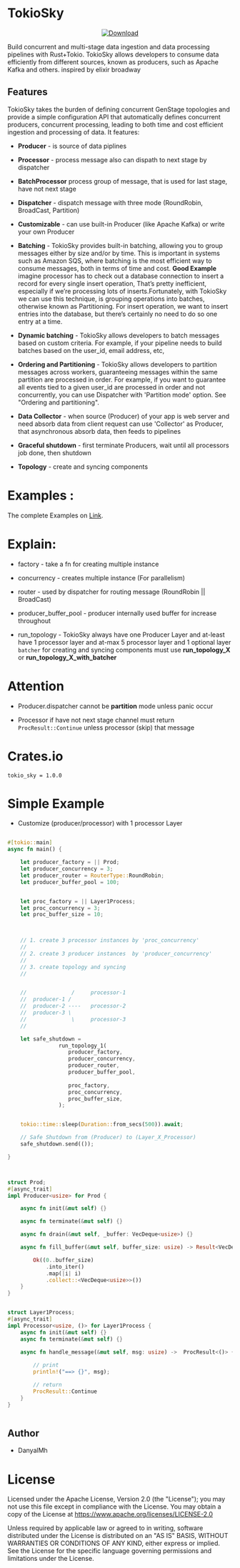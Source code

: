 
# TokioSky

<div align="center">

  <!-- Downloads -->
  <a href="https://crates.io/crates/tokio_sky">
    <img src="https://img.shields.io/crates/d/tokio_sky.svg?style=flat-square"
      alt="Download" />
  </a>
</div>



Build concurrent and multi-stage data ingestion and data processing 
pipelines with Rust+Tokio. TokioSky allows developers to consume data efficiently 
from different sources, known as producers, such as Apache Kafka and others. 
inspired by elixir broadway



## Features

TokioSky takes the burden of defining concurrent GenStage topologies and provide 
a simple configuration API that automatically defines concurrent producers, 
concurrent processing, leading to both time and cost efficient 
ingestion and processing of data. It features:

  * **Producer** - is source of data piplines 

  * **Processor** - process message also can dispath to next stage by dispatcher 

  * **BatchProcessor** process group of message, that is used for last stage, 
        have not next stage   

  * **Dispatcher** - dispatch message with three mode (RoundRobin, BroadCast, Partition)

  * **Customizable** - can use built-in Producer (like Apache Kafka) or write your own Producer 

  * **Batching** - TokioSky provides built-in batching, allowing you to 
        group messages either by size and/or by time. This is important in systems
        such as Amazon SQS, where batching is the most efficient way to consume messages, 
        both in terms of time and cost. **Good Example**  imagine processor has to check out 
        a database connection to insert a record for every single insert operation, That’s 
        pretty inefficient, especially if we’re processing lots of inserts.Fortunately, 
        with TokioSky we can use this technique, is grouping operations into batches, 
        otherwise known as Partitioning. For insert operation, we want to insert entries 
        into the database, but there’s certainly no need to do so one entry at a time.
  
  * **Dynamic batching** - TokioSky allows developers to batch messages based 
        on custom criteria. For example, if your pipeline needs to build batches 
        based on the user_id, email address, etc, 

  * **Ordering and Partitioning**  - TokioSky allows developers to partition 
        messages across workers, guaranteeing messages within the same partition 
        are processed in order. For example, if you want to guarantee all 
        events tied to a given user_id are processed in order and not concurrently, 
        you can use Dispatcher with  'Partition mode' option. See "Ordering and partitioning".

  * **Data Collector** - when source (Producer) of your app is web server and
        need absorb data from client request can use 'Collector' as Producer, 
        that asynchronous absorb data, then feeds to pipelines 

  * **Graceful shutdown** - first terminate Producers, wait until all processors job done, 
        then shutdown
  
  * **Topology** - create and syncing components



# Examples :

The complete Examples on [Link](https://github.com/Rustixir/tokio_sky/tree/main/example).


# Explain: 

  * factory - take a fn for creating multiple instance
  
  * concurrency - creates multiple instance (For parallelism)  

  * router - used by dispatcher for routing message (RoundRobin || BroadCast)

  * producer_buffer_pool - producer internally used buffer for increase throughout

  * run_topology - TokioSky always have one Producer Layer
        and at-least have 1 processor layer and at-max 5 processor layer
        and 1 optional layer `batcher` for creating and syncing components 
        must use **run_topology_X** or **run_topology_X_with_batcher** 


# Attention
  
  * Producer.dispatcher cannot be **partition** mode unless panic occur
  
  * Processor if have not next stage channel must return `ProcResult::Continue` 
        unless processor (skip) that message  



# Crates.io

```
tokio_sky = 1.0.0

```



# Simple Example 

*   Customize (producer/processor) with 1 processor Layer

```rust

#[tokio::main]
async fn main() {

    let producer_factory = || Prod;
    let producer_concurrency = 3;
    let producer_router = RouterType::RoundRobin;
    let producer_buffer_pool = 100;


    let proc_factory = || Layer1Process;
    let proc_concurrency = 3;
    let proc_buffer_size = 10;

    

    // 1. create 3 processor instances by 'proc_concurrency'
    //
    // 2. create 3 producer instances  by 'producer_concurrency'
    // 
    // 3. create topology and syncing
    //  


    //              /     processor-1 
    //  producer-1 /
    //  producer-2 ----   processor-2
    //  producer-3 \
    //              \     processor-3
    //               

    let safe_shutdown = 
                run_topology_1(
                   producer_factory,
                   producer_concurrency,
                   producer_router,
                   producer_buffer_pool,
                
                   proc_factory,
                   proc_concurrency,
                   proc_buffer_size,
                );


    tokio::time::sleep(Duration::from_secs(500)).await;

    // Safe Shutdown from (Producer) to (Layer_X_Processor)
    safe_shutdown.send(());

}



struct Prod;
#[async_trait]
impl Producer<usize> for Prod {

    async fn init(&mut self) {}

    async fn terminate(&mut self) {}

    async fn drain(&mut self, _buffer: VecDeque<usize>) {}

    async fn fill_buffer(&mut self, buffer_size: usize) -> Result<VecDeque<usize>, Terminate> {

        Ok((0..buffer_size)
            .into_iter()
            .map(|i| i)
            .collect::<VecDeque<usize>>())
    }
} 


struct Layer1Process;
#[async_trait]
impl Processor<usize, ()> for Layer1Process {
    async fn init(&mut self) {}
    async fn terminate(&mut self) {}

    async fn handle_message(&mut self, msg: usize) ->  ProcResult<()> {
        
        // print
        println!("==> {}", msg);

        // return
        ProcResult::Continue
    } 
}



```


## Author
*   DanyalMh


# License

Licensed under the Apache License, Version 2.0 (the "License"); you may not use this file except in compliance with the License. You may obtain a copy of the License at https://www.apache.org/licenses/LICENSE-2.0

Unless required by applicable law or agreed to in writing, software distributed under the License is distributed on an "AS IS" BASIS, WITHOUT WARRANTIES OR CONDITIONS OF ANY KIND, either express or implied. See the License for the specific language governing permissions and limitations under the License.
